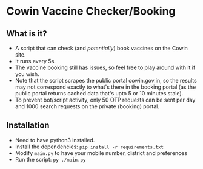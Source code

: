 # Cowin Vaccine Checker/Booking

## What is it?

- A script that can check (and _potentially_) book vaccines on the Cowin site.
- It runs every 5s.
- The vaccine booking still has issues, so feel free to play around with it if you wish.
- Note that the script scrapes the public portal cowin.gov.in, so the results may not correspond exactly to what's there in the booking portal (as the public portal returns cached data that's upto 5 or 10 minutes stale).
- To prevent bot/script activity, only 50 OTP requests can be sent per day and 1000 search requests on the private (booking) portal.

## Installation

- Need to have python3 installed.
- Install the dependencies: `pip install -r requirements.txt`
- Modify `main.py` to have your mobile number, district and preferences
- Run the script: `py ./main.py`
